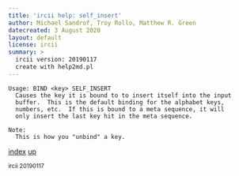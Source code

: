 ```yaml
---
title: 'ircii help: self_insert'
author: Michael Sandrof, Troy Rollo, Matthew R. Green
datecreated: 3 August 2020
layout: default
license: ircii
summary: >
  ircii version: 20190117
  create with help2md.pl
---
```

```
Usage: BIND <key> SELF_INSERT
  Causes the key it is bound to to insert itself into the input
  buffer.  This is the default binding for the alphabet keys,
  numbers, etc.  If this is bound to a meta sequence, it will
  only insert the last key hit in the meta sequence.

Note:
  This is how you "unbind" a key.  
```

[index](index.html)
[up](..)

<small> ircii 20190117 </small>
